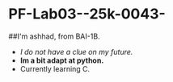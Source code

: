 # PF-Lab03--25k-0043-
##I'm ashhad, from BAI-1B.  
- *I do not have a clue on my future.*  
- **Im a bit adapt at python.**  
- Currently learning C.  

